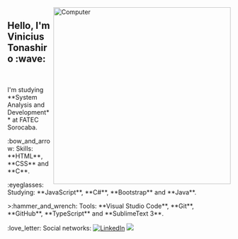 <img src=".github/computer.png" width="400px" align="right" alt="Computer">

<h2 align="left">Hello, I'm Vinicius Tonashiro :wave: </h2>​

<p align="left">I'm studying **System Analysis and Development** at FATEC Sorocaba.</p>

<p align=left>:bow_and_arrow: Skills: **HTML**, **CSS** and **C**.</p>

<p align="left">:eyeglasses: Studying: **JavaScript**, **C#**, **Bootstrap** and **Java**.</p>

<p align="left">>:hammer_and_wrench: Tools: **Visual Studio Code**, **Git**, **GitHub**, **TypeScript** and **SublimeText 3**.</p>

<p align="left">:love_letter: Social networks: <a href="https://www.linkedin.com/in/vinicius-tonashiro-de-souza-0032561ab/"><img src="https://img.shields.io/badge/LinkedIn-%230077B5.svg?&style=flat-square&logo=linkedin&logoColor=white" alt="LinkedIn"></a> <a href="https://api.whatsapp.com/send?phone=+5515991454623&text=Ol%C3%A1,%20prazer%20Vinicius." alt="WhatsApp"><img src="https://img.shields.io/badge/-WhatsApp-25d366?style=flat-square&labelColor=25d366&logo=whatsapp&logoColor=white&link=https://api.whatsapp.com/send?phone=5515996311542&text=Ol%C3%A1%20Juliana!%20"/></a></p>

